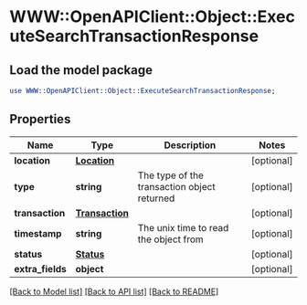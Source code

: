 # WWW::OpenAPIClient::Object::ExecuteSearchTransactionResponse

## Load the model package
```perl
use WWW::OpenAPIClient::Object::ExecuteSearchTransactionResponse;
```

## Properties
Name | Type | Description | Notes
------------ | ------------- | ------------- | -------------
**location** | [**Location**](Location.md) |  | [optional] 
**type** | **string** | The type of the transaction object returned | [optional] 
**transaction** | [**Transaction**](Transaction.md) |  | [optional] 
**timestamp** | **string** | The unix time to read the object from | [optional] 
**status** | [**Status**](Status.md) |  | [optional] 
**extra_fields** | **object** |  | [optional] 

[[Back to Model list]](../README.md#documentation-for-models) [[Back to API list]](../README.md#documentation-for-api-endpoints) [[Back to README]](../README.md)


